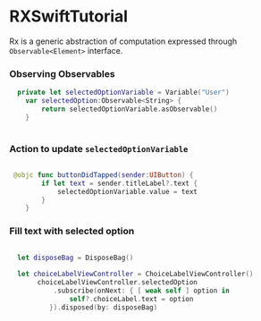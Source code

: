 # RXSwiftTutorial

Rx is a generic abstraction of computation expressed through ``` Observable<Element> ``` interface.

### Observing Observables

```swift
  private let selectedOptionVariable = Variable("User")
    var selectedOption:Observable<String> {
        return selectedOptionVariable.asObservable() 
    }
    
```

### Action to update ``` selectedOptionVariable ```

```swift

 @objc func buttonDidTapped(sender:UIButton) {
        if let text = sender.titleLabel?.text {
            selectedOptionVariable.value = text
        }
    }

```

### Fill text with selected option

```swift

  let disposeBag = DisposeBag()
  
  let choiceLabelViewController = ChoiceLabelViewController()
       choiceLabelViewController.selectedOption
           .subscribe(onNext: { [ weak self ] option in
               self?.choiceLabel.text = option
          }).disposed(by: disposeBag)

```

